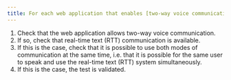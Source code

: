 ```yaml
---
title: For each web application that enables [two-way voice communication](#two-way-voice-communication-web-application) and [real-time text](#real-time-text-communication), can both modes be used simultaneously?
---
```


1. Check that the web application allows two-way voice communication.
2. If so, check that real-time text (RTT) communication is available.
3. If this is the case, check that it is possible to use both modes of communication at the same time, i.e. that it is possible for the same user to speak and use the real-time text (RTT) system simultaneously.
4. If this is the case, the test is validated.
